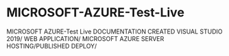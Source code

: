 # MICROSOFT-AZURE-Test-Live
MICROSOFT AZURE-Test Live
DOCUMENTATION CREATED
VISUAL STUDIO 2019/ WEB APPLICATION/ MICROSOFT AZURE SERVER HOSTING/PUBLISHED DEPLOY/
